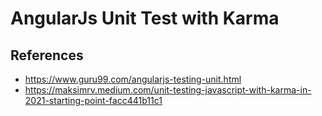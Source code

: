 # AngularJs Unit Test with Karma

## References
- https://www.guru99.com/angularjs-testing-unit.html
- https://maksimrv.medium.com/unit-testing-javascript-with-karma-in-2021-starting-point-facc441b11c1
